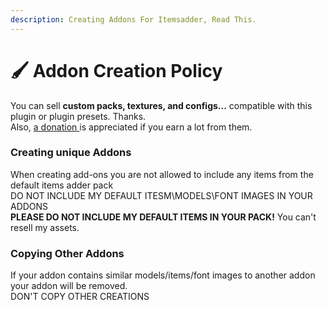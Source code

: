 ```yaml
---
description: Creating Addons For Itemsadder, Read This.
---
```


# 🖌 Addon Creation Policy

You can sell **custom packs, textures, and configs...** compatible with this plugin or plugin presets.  Thanks.\
Also, [a donation ](http://a.devs.beer/lonedevdonate)is appreciated if you earn a lot from them.

### Creating unique Addons

When creating add-ons you are not allowed to include any items from the default items adder pack\
DO NOT INCLUDE MY DEFAULT ITESM\MODELS\FONT IMAGES IN YOUR ADDONS\
**PLEASE DO NOT INCLUDE MY DEFAULT ITEMS IN YOUR PACK!** You can't resell my assets.

### Copying Other Addons

If your addon contains similar models/items/font images to another addon your addon will be removed. \
DON'T COPY OTHER CREATIONS
